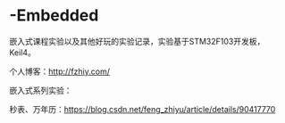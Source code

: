 # -Embedded
嵌入式课程实验以及其他好玩的实验记录，实验基于STM32F103开发板，Keil4。

个人博客：http://fzhiy.com/

嵌入式系列实验：

秒表、万年历：https://blog.csdn.net/feng_zhiyu/article/details/90417770


